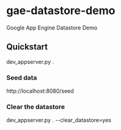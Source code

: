 # gae-datastore-demo
Google App Engine Datastore Demo

## Quickstart

dev_appserver.py .

### Seed data

http://localhost:8080/seed

### Clear the datastore

dev_appserver.py . --clear_datastore=yes
